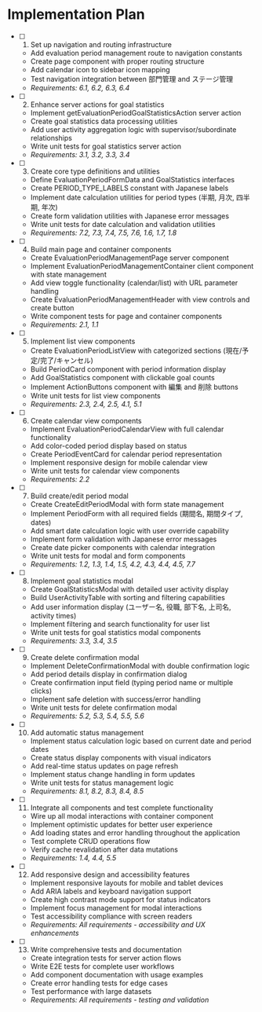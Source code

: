 # Implementation Plan

- [ ] 1. Set up navigation and routing infrastructure
  - Add evaluation period management route to navigation constants
  - Create page component with proper routing structure
  - Add calendar icon to sidebar icon mapping
  - Test navigation integration between 部門管理 and ステージ管理
  - _Requirements: 6.1, 6.2, 6.3, 6.4_

- [ ] 2. Enhance server actions for goal statistics
  - Implement getEvaluationPeriodGoalStatisticsAction server action
  - Create goal statistics data processing utilities
  - Add user activity aggregation logic with supervisor/subordinate relationships
  - Write unit tests for goal statistics server action
  - _Requirements: 3.1, 3.2, 3.3, 3.4_

- [ ] 3. Create core type definitions and utilities
  - Define EvaluationPeriodFormData and GoalStatistics interfaces
  - Create PERIOD_TYPE_LABELS constant with Japanese labels
  - Implement date calculation utilities for period types (半期, 月次, 四半期, 年次)
  - Create form validation utilities with Japanese error messages
  - Write unit tests for date calculation and validation utilities
  - _Requirements: 7.2, 7.3, 7.4, 7.5, 7.6, 1.6, 1.7, 1.8_

- [ ] 4. Build main page and container components
  - Create EvaluationPeriodManagementPage server component
  - Implement EvaluationPeriodManagementContainer client component with state management
  - Add view toggle functionality (calendar/list) with URL parameter handling
  - Create EvaluationPeriodManagementHeader with view controls and create button
  - Write component tests for page and container components
  - _Requirements: 2.1, 1.1_

- [ ] 5. Implement list view components
  - Create EvaluationPeriodListView with categorized sections (現在/予定/完了/キャンセル)
  - Build PeriodCard component with period information display
  - Add GoalStatistics component with clickable goal counts
  - Implement ActionButtons component with 編集 and 削除 buttons
  - Write unit tests for list view components
  - _Requirements: 2.3, 2.4, 2.5, 4.1, 5.1_

- [ ] 6. Create calendar view components
  - Implement EvaluationPeriodCalendarView with full calendar functionality
  - Add color-coded period display based on status
  - Create PeriodEventCard for calendar period representation
  - Implement responsive design for mobile calendar view
  - Write unit tests for calendar view components
  - _Requirements: 2.2_

- [ ] 7. Build create/edit period modal
  - Create CreateEditPeriodModal with form state management
  - Implement PeriodForm with all required fields (期間名, 期間タイプ, dates)
  - Add smart date calculation logic with user override capability
  - Implement form validation with Japanese error messages
  - Create date picker components with calendar integration
  - Write unit tests for modal and form components
  - _Requirements: 1.2, 1.3, 1.4, 1.5, 4.2, 4.3, 4.4, 4.5, 7.7_

- [ ] 8. Implement goal statistics modal
  - Create GoalStatisticsModal with detailed user activity display
  - Build UserActivityTable with sorting and filtering capabilities
  - Add user information display (ユーザー名, 役職, 部下名, 上司名, activity times)
  - Implement filtering and search functionality for user list
  - Write unit tests for goal statistics modal components
  - _Requirements: 3.3, 3.4, 3.5_

- [ ] 9. Create delete confirmation modal
  - Implement DeleteConfirmationModal with double confirmation logic
  - Add period details display in confirmation dialog
  - Create confirmation input field (typing period name or multiple clicks)
  - Implement safe deletion with success/error handling
  - Write unit tests for delete confirmation modal
  - _Requirements: 5.2, 5.3, 5.4, 5.5, 5.6_

- [ ] 10. Add automatic status management
  - Implement status calculation logic based on current date and period dates
  - Create status display components with visual indicators
  - Add real-time status updates on page refresh
  - Implement status change handling in form updates
  - Write unit tests for status management logic
  - _Requirements: 8.1, 8.2, 8.3, 8.4, 8.5_

- [ ] 11. Integrate all components and test complete functionality
  - Wire up all modal interactions with container component
  - Implement optimistic updates for better user experience
  - Add loading states and error handling throughout the application
  - Test complete CRUD operations flow
  - Verify cache revalidation after data mutations
  - _Requirements: 1.4, 4.4, 5.5_

- [ ] 12. Add responsive design and accessibility features
  - Implement responsive layouts for mobile and tablet devices
  - Add ARIA labels and keyboard navigation support
  - Create high contrast mode support for status indicators
  - Implement focus management for modal interactions
  - Test accessibility compliance with screen readers
  - _Requirements: All requirements - accessibility and UX enhancements_

- [ ] 13. Write comprehensive tests and documentation
  - Create integration tests for server action flows
  - Write E2E tests for complete user workflows
  - Add component documentation with usage examples
  - Create error handling tests for edge cases
  - Test performance with large datasets
  - _Requirements: All requirements - testing and validation_